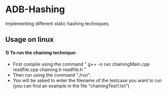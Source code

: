 # ADB-Hashing
Implementing different static hashing techniques.
## Usage on linux
#### 1) To run the chaining technique:
- First compile using the command " g++ -o run chainingMain.cpp readfile.cpp chaining.h readfile.h
"
- Then run using the command "./run".
- You will be asked to enter the filename of the testcase you want to run (you can find an example in the file "chainingTest1.txt") 

